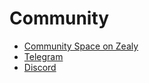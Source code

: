 # Community

* [Community Space on Zealy](https://zealy.io/cw/sportvaluetokens/invite/xp2lsk8AdKsZhF\_XUmaWp)
* [Telegram](https://t.me/svtokens)
* [Discord](https://discord.gg/ypG3nn7hPg)

